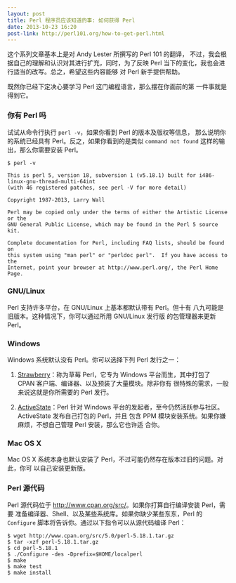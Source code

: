 ```yaml
---
layout: post
title: Perl 程序员应该知道的事: 如何获得 Perl
date: 2013-10-23 16:20
post-link: http://perl101.org/how-to-get-perl.html
---
```


这个系列文章基本上是对 Andy Lester 所撰写的 Perl 101 的翻译，
不过，我会根据自己的理解和认识对其进行扩充，同时，为了反映
Perl 当下的变化，我也会进行适当的改写。总之，希望这些内容能够
对 Perl 新手提供帮助。

既然你已经下定决心要学习 Perl 这门编程语言，那么摆在你面前的第
一件事就是得到它。

### 你有 Perl 吗

试试从命令行执行 `perl -v`，如果你看到 Perl 的版本及版权等信息，
那么说明你的系统已经具有 Perl。反之，如果你看到的是类似 `command not found`
这样的输出，那么你需要安装 Perl。

    $ perl -v

    This is perl 5, version 18, subversion 1 (v5.18.1) built for i486-linux-gnu-thread-multi-64int
    (with 46 registered patches, see perl -V for more detail)

    Copyright 1987-2013, Larry Wall

    Perl may be copied only under the terms of either the Artistic License or the
    GNU General Public License, which may be found in the Perl 5 source kit.

    Complete documentation for Perl, including FAQ lists, should be found on
    this system using "man perl" or "perldoc perl".  If you have access to the
    Internet, point your browser at http://www.perl.org/, the Perl Home Page.


### GNU/Linux

Perl 支持许多平台，在 GNU/Linux 上基本都默认带有 Perl。但十有
八九可能是旧版本。这种情况下，你可以通过所用 GNU/Linux 发行版
的包管理器来更新 Perl。

### Windows

Windows 系统默认没有 Perl。你可以选择下列 Perl 发行之一：

1. [Strawberry](http://strawberryperl.com)：称为草莓 Perl，它专为 Windows
   平台而生，其中打包了 CPAN 客户端、编译器、以及预装了大量模块。除非你有
   很特殊的需求，一般来说这就是你所需要的 Perl 发行。

2. [ActiveState](http://www.activestate.com/activeperl)：Perl 针对 Windows
   平台的发起者，至今仍然活跃参与社区。ActiveState 发布自己打包的 Perl，并且
   包含 PPM 模块安装系统。如果你嫌麻烦，不想自己管理 Perl 安装，那么它也许适
   合你。

### Mac OS X

Mac OS X 系统本身也默认安装了 Perl，不过可能仍然存在版本过旧的问题。对此，你可
以自己安装更新版。

### Perl 源代码

Perl 源代码位于 <http://www.cpan.org/src/>。如果你打算自行编译安装 Perl，需要
准备编译器、Shell、以及某些系统库。如果你缺少某些东东，Perl 的 `Configure`
脚本将告诉你。通过以下指令可以从源代码编译 Perl：

    $ wget http://www.cpan.org/src/5.0/perl-5.18.1.tar.gz
    $ tar -xzf perl-5.18.1.tar.gz
    $ cd perl-5.18.1
    $ ./Configure -des -Dprefix=$HOME/localperl
    $ make
    $ make test
    $ make install
